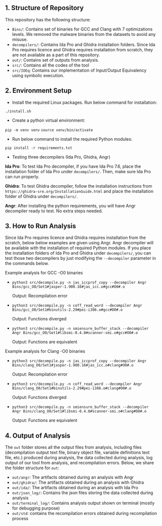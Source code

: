 ## 1. Structure of Repository

This repository has the following structure:
- `Bins/`: Contains set of binaries for GCC and Clang with 7 optimizations levels. We removed the malware binaries from the datasets to avoid any misuse.
- `decompilers/`: Contains Ida Pro and Ghidra installation folders. Since Ida Pro requires licence and Ghidra requires installation from scratch, they are not available as a part of this repository. 
- `out/`: Contains set of outputs from analysis.
- `src/`: Contains all the codes of the tool
- `src/IOEq`: Contains our implementation of Input/Output Equivalency using symbolic execution.


## 2. Environment Setup

- Install the required Linux packages. Run below command for installation:

`./install.sh` 

- Create a python virtual environment:

`pip -m venv venv`
`source venv/bin/activate`

- Run below command to install the required Python modules:

`pip install -r requirements.txt`

- Testing three decompilers (Ida Pro, Ghidra, Angr)

<strong>Ida Pro</strong>: To test Ida Pro decompiler, if you have Ida Pro 7.6, place the installation folder of Ida Pro under `decompilers/`. Then, make sure Ida Pro can run properly.

<strong>Ghidra</strong>: To test Ghidra decompiler, follow the installation instructions from `https://ghidra-sre.org/InstallationGuide.html` and place the installation folder of Ghidra under `decompilers/`.

<strong>Angr</strong>: After installing the python requirements, you will have Angr decompiler ready to test. No extra steps needed.  

## 3. How to Run Analysis
Since Ida Pro requires licence and Ghidra requires installation from the scratch, below below examples are given using Angr. Angr decompiler will be available with the installation of required Python modules. If you place the installation folders of Ida Pro and Ghidra under `decompilers/`, you can test those two decompilers by just modifying the `--decompiler` parameter in the commands below.

Example analysis for GCC -O0 binaries
- `python3 src/decompile.py -n jas_iccprof_copy --decompiler Angr Bins/gcc_O0/Set1#jasper-1.900.16#jas_icc.o#gcc#O0#.o`

	Output: Recompilation error

- `python3 src/decompile.py -n coff_read_word --decompiler Angr Bins/gcc_O0/Set1#binutils-2.29#pei-i386.o#gcc#O0#.o`

	Output: Functions diverged

- `python3 src/decompile.py -n smiensure_buffer_stack --decompiler Angr Bins/gcc_O0/Set1#libsmi-0.4.8#scanner-smi.o#gcc#O0#.o`

	Output: Functions are equivalent

Example analysis for Clang -O0 binaries
- `python3 src/decompile.py -n jas_iccprof_copy --decompiler Angr Bins/clang_O0/Set1#jasper-1.900.16#jas_icc.o#clang#O0#.o`

	Output: Recompilation error

- `python3 src/decompile.py -n coff_read_word --decompiler Angr Bins/clang_O0/Set1#binutils-2.29#pei-i386.o#clang#O0#.o`

	Output: Functions diverged

- `python3 src/decompile.py -n smiensure_buffer_stack --decompiler Angr Bins/clang_O0/Set1#libsmi-0.4.8#scanner-smi.o#clang#O0#.o`

	Output: Functions are equivalent

## 4. Output of Analysis

The `out` folder stores all the output files from analysis, including files (decompilation output text file, binary object file, variable definitions text file, etc.) produced during analysis, the data collected during analysis, log output of our tool from analysis, and recompilation errors. Below, we share the folder structure for `out`:
	
- `out/angr`: The artifacts obtained during an analysis with Angr 
- `out/ghidra/`: The artifacts obtained during an analysis with Ghidra 
- `out/ida/`: The artifacts obtained during an analysis with Ida Pro
- `out/json_log/`: Contains the json files storing the data collected during analysis
- `out/terminal_log/`: Contains analysis output shown on terminal (mostly for debugging purpose)
- `out/std`: contains the recompilation errors obtained during recompilation process
